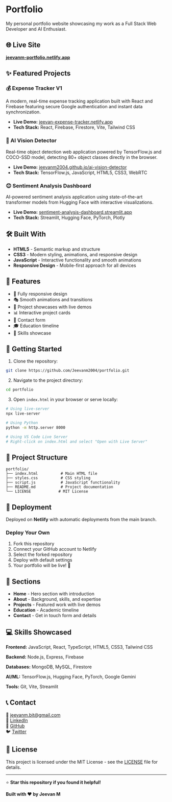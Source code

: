 # Portfolio

My personal portfolio website showcasing my work as a Full Stack Web Developer and AI Enthusiast.

## 🌐 Live Site

**[jeevanm-portfolio.netlify.app](https://jeevanm-portfolio.netlify.app)**

## ✨ Featured Projects

### 💰 Expense Tracker V1
A modern, real-time expense tracking application built with React and Firebase featuring secure Google authentication and instant data synchronization.
- **Live Demo:** [jeevan-expense-tracker.netlify.app](https://jeevan-expense-tracker.netlify.app)
- **Tech Stack:** React, Firebase, Firestore, Vite, Tailwind CSS

### 🤖 AI Vision Detector
Real-time object detection web application powered by TensorFlow.js and COCO-SSD model, detecting 80+ object classes directly in the browser.
- **Live Demo:** [jeevanm2004.github.io/ai-vision-detector](https://jeevanm2004.github.io/ai-vision-detector/)
- **Tech Stack:** TensorFlow.js, JavaScript, HTML5, CSS3, WebRTC

### 😊 Sentiment Analysis Dashboard
AI-powered sentiment analysis application using state-of-the-art transformer models from Hugging Face with interactive visualizations.
- **Live Demo:** [sentiment-analysis-dashboard.streamlit.app](https://sentiment-analysis-dashboard-ju7nimeokifdsmf4m7maxf.streamlit.app)
- **Tech Stack:** Streamlit, Hugging Face, PyTorch, Plotly

## 🛠️ Built With

- **HTML5** - Semantic markup and structure
- **CSS3** - Modern styling, animations, and responsive design  
- **JavaScript** - Interactive functionality and smooth animations
- **Responsive Design** - Mobile-first approach for all devices

## 🎨 Features

- 📱 Fully responsive design
- 🎭 Smooth animations and transitions
- 🎯 Project showcases with live demos
- 📊 Interactive project cards
- 📧 Contact form
- 🎓 Education timeline
- 💼 Skills showcase

## 🚀 Getting Started

1. Clone the repository:
```bash
git clone https://github.com/Jeevanm2004/portfolio.git
```

2. Navigate to the project directory:
```bash
cd portfolio
```

3. Open `index.html` in your browser or serve locally:
```bash
# Using live-server
npx live-server

# Using Python
python -m http.server 8000

# Using VS Code Live Server
# Right-click on index.html and select "Open with Live Server"
```

## 📁 Project Structure

```
portfolio/
├── index.html          # Main HTML file
├── styles.css          # CSS styling
├── script.js           # JavaScript functionality
├── README.md           # Project documentation
└── LICENSE            # MIT License
```

## 🚀 Deployment

Deployed on **Netlify** with automatic deployments from the main branch.

### Deploy Your Own

1. Fork this repository
2. Connect your GitHub account to Netlify
3. Select the forked repository
4. Deploy with default settings
5. Your portfolio will be live! 🎉

## 🎯 Sections

- **Home** - Hero section with introduction
- **About** - Background, skills, and expertise
- **Projects** - Featured work with live demos
- **Education** - Academic timeline
- **Contact** - Get in touch form and details

## 💻 Skills Showcased

**Frontend:** JavaScript, React, TypeScript, HTML5, CSS3, Tailwind CSS

**Backend:** Node.js, Express, Firebase

**Databases:** MongoDB, MySQL, Firestore

**AI/ML:** TensorFlow.js, Hugging Face, PyTorch, Google Gemini

**Tools:** Git, Vite, Streamlit

## 📞 Contact

📧 [jeevanm.bit@gmail.com](mailto:jeevanm.bit@gmail.com)  
💼 [LinkedIn](https://linkedin.com/in/jeevanabhi)  
🐙 [GitHub](https://github.com/Jeevanm2004)  
🐦 [Twitter](https://twitter.com/JeevanAbhi3)

## 📄 License

This project is licensed under the MIT License - see the [LICENSE](LICENSE) file for details.

---

⭐ **Star this repository if you found it helpful!**

**Built with ❤️ by Jeevan M**
